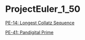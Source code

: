 # ProjectEuler_1_50
[PE-14: Longest Collatz Sequence](doc/PE-14.md)

[PE-41: Pandigital Prime](doc/PE-41.md)
